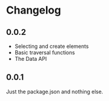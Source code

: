 # Changelog

## 0.0.2

- Selecting and create elements
- Basic traversal functions
- The Data API

## 0.0.1

Just the package.json and nothing else.
